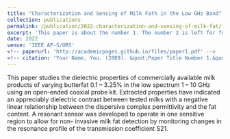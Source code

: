 ```yaml
---
title: "Characterization and Sensing of Milk Fat% in the Low GHz Band"
collection: publications
permalink: /publication/2022-characterization-and-sensing-of-milk-fat/
excerpt: 'This paper is about the number 1. The number 2 is left for future work.'
date: 2022
venue: 'IEEE AP-S/URS'
<!-- paperurl: 'http://academicpages.github.io/files/paper1.pdf' -->
<!-- citation: 'Your Name, You. (2009). &quot;Paper Title Number 1.&quot; <i>Journal 1</i>. 1(1).' -->
---
```

This paper studies the dielectric properties of commercially available milk products of varying butterfat 0.1 – 3.25% in the low spectrum 1 – 10 GHz using an open-ended coaxial probe kit. Extracted properties have indicated an appreciably dielectric contrast between tested milks with a negative linear relationship between the dispersive complex permittivity and the fat content. A resonant sensor was developed to operate in one sensitive region to allow for non- invasive milk fat detection by monitoring changes in the resonance profile of the transmission coefficient S21.
